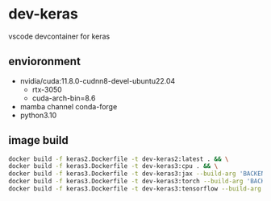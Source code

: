 # dev-keras
vscode devcontainer for keras

## envioronment
* nvidia/cuda:11.8.0-cudnn8-devel-ubuntu22.04
  * rtx-3050
  * cuda-arch-bin=8.6
* mamba channel conda-forge
* python3.10

## image build
```bash
docker build -f keras2.Dockerfile -t dev-keras2:latest . && \
docker build -f keras3.Dockerfile -t dev-keras3:cpu . && \
docker build -f keras3.Dockerfile -t dev-keras3:jax --build-arg 'BACKEND=-jax-cuda' . && \
docker build -f keras3.Dockerfile -t dev-keras3:torch --build-arg 'BACKEND=-torch-cuda' . && \
docker build -f keras3.Dockerfile -t dev-keras3:tensorflow --build-arg 'BACKEND=-tensorflow-cuda' . 
```
